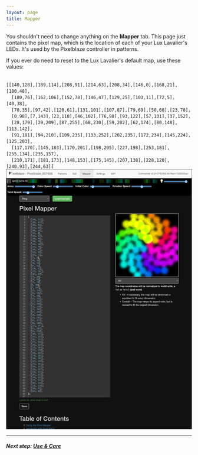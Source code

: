 ```yaml
---
layout: page
title: Mapper
---
```


You shouldn't need to change anything on the **Mapper** tab.
This page just contains the pixel map, which is the location of each of your Lux Lavalier's LEDs. It's used by the Pixelblaze controller in patterns.

If you ever do need to reset to the Lux Lavalier's default map, use these values:

<code class="font-monospace text-white-50">
[[140,128],[189,114],[208,91],[214,63],[208,34],[146,0],[168,21],[180,48],
  [180,76],[162,106],[152,78],[146,47],[129,25],[103,11],[72,5],[40,38],
  [70,35],[97,42],[120,61],[131,101],[107,87],[79,69],[50,68],[23,78],
  [0,98],[7,143],[23,118],[46,102],[76,98],[93,122],[57,131],[37,152],
  [28,179],[29,209],[87,255],[68,230],[59,202],[62,174],[80,148],[113,142],
  [91,181],[94,210],[109,235],[133,252],[202,235],[172,234],[145,224],[125,203],
  [117,170],[145,183],[170,201],[198,205],[227,198],[253,181],[255,134],[235,157],
  [210,171],[181,173],[148,153],[175,145],[207,138],[228,120],[240,93],[244,63]]
</code>

<a href="/assets/img/setup/mapper.jpeg">
  <img src="/assets/img/setup/mapper.jpeg" class="img-thumbnail" />
</a>

---

##### Next step: [Use & Care](/use)
